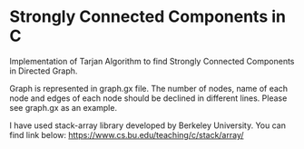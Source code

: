 # Strongly Connected Components in C
Implementation of Tarjan Algorithm to find Strongly Connected Components in Directed Graph.

Graph is represented in graph.gx file. The number of nodes, name of each node and edges of each node should be declined
in different lines. Please see graph.gx as an example.

I have used stack-array library developed by Berkeley University. You can find link below:
https://www.cs.bu.edu/teaching/c/stack/array/
